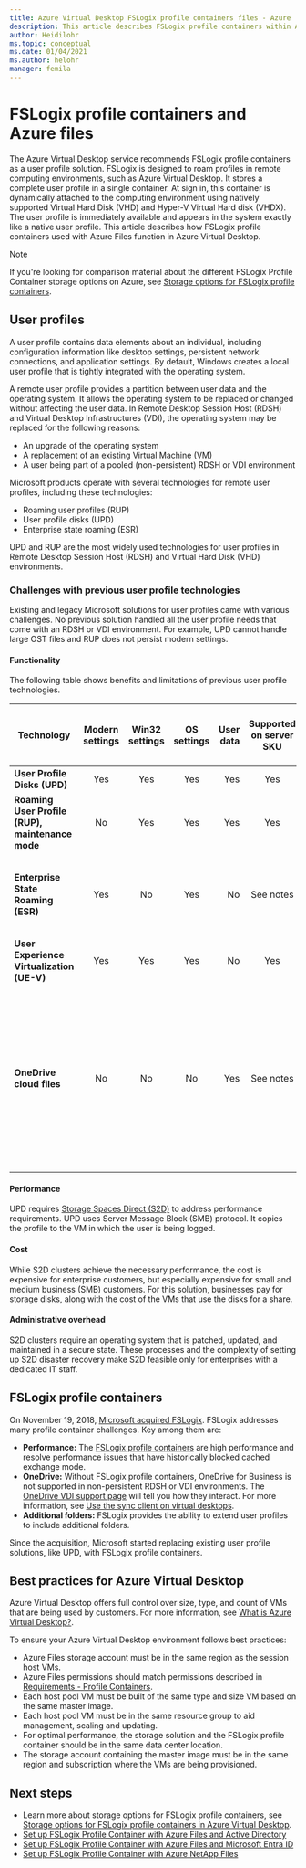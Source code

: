 ```yaml
---
title: Azure Virtual Desktop FSLogix profile containers files - Azure
description: This article describes FSLogix profile containers within Azure Virtual Desktop and Azure Files.
author: Heidilohr
ms.topic: conceptual
ms.date: 01/04/2021
ms.author: helohr
manager: femila
---
```


# FSLogix profile containers and Azure files

The Azure Virtual Desktop service recommends FSLogix profile containers as a user profile solution. FSLogix is designed to roam profiles in remote computing environments, such as Azure Virtual Desktop. It stores a complete user profile in a single container. At sign in, this container is dynamically attached to the computing environment using natively supported Virtual Hard Disk (VHD) and Hyper-V Virtual Hard disk (VHDX). The user profile is immediately available and appears in the system exactly like a native user profile. This article describes how FSLogix profile containers used with Azure Files function in Azure Virtual Desktop.

> [!NOTE]
> If you're looking for comparison material about the different FSLogix Profile Container storage options on Azure, see [Storage options for FSLogix profile containers](store-fslogix-profile.md).

## User profiles

A user profile contains data elements about an individual, including configuration information like desktop settings, persistent network connections, and application settings. By default, Windows creates a local user profile that is tightly integrated with the operating system.

A remote user profile provides a partition between user data and the operating system. It allows the operating system to be replaced or changed without affecting the user data. In Remote Desktop Session Host (RDSH) and Virtual Desktop Infrastructures (VDI), the operating system may be replaced for the following reasons:

- An upgrade of the operating system
- A replacement of an existing Virtual Machine (VM)
- A user being part of a pooled (non-persistent) RDSH or VDI environment

Microsoft products operate with several technologies for remote user profiles, including these technologies:
- Roaming user profiles (RUP)
- User profile disks (UPD)
- Enterprise state roaming (ESR)

UPD and RUP are the most widely used technologies for user profiles in Remote Desktop Session Host (RDSH) and Virtual Hard Disk (VHD) environments.

### Challenges with previous user profile technologies

Existing and legacy Microsoft solutions for user profiles came with various challenges. No previous solution handled all the user profile needs that come with an RDSH or VDI environment. For example, UPD cannot handle large OST files and RUP does not persist modern settings.

#### Functionality

The following table shows benefits and limitations of previous user profile technologies.

| Technology | Modern settings | Win32 settings | OS settings | User data | Supported on server SKU | Back-end storage on Azure | Back-end storage on-premises | Version support | Subsequent sign in time |Notes|
| ---------- | :-------------: | :------------: | :---------: | --------: | :---------------------: | :-----------------------: | :--------------------------: | :-------------: | :---------------------: |-----|
| **User Profile Disks (UPD)** | Yes | Yes | Yes | Yes | Yes | No | Yes | Win 7+ | Yes | |
| **Roaming User Profile (RUP), maintenance mode** | No | Yes | Yes | Yes | Yes| No | Yes | Win 7+ | No | |
| **Enterprise State Roaming (ESR)** | Yes | No | Yes | No | See notes | Yes | No | Win 10 | No | Functions on server SKU but no supporting user interface |
| **User Experience Virtualization (UE-V)** | Yes | Yes | Yes | No | Yes | No | Yes | Win 7+ | No |  |
| **OneDrive cloud files** | No | No | No | Yes | See notes | See notes  | See Notes | Win 10 RS3 | No | Not tested on server SKU. Back-end storage on Azure depends on sync client. Back-end storage on-premises needs a sync client. |

#### Performance

UPD requires [Storage Spaces Direct (S2D)](/windows-server/remote/remote-desktop-services/rds-storage-spaces-direct-deployment/) to address performance requirements. UPD uses Server Message Block (SMB) protocol. It copies the profile to the VM in which the user is being logged.

#### Cost

While S2D clusters achieve the necessary performance, the cost is expensive for enterprise customers, but especially expensive for small and medium business (SMB) customers. For this solution, businesses pay for storage disks, along with the cost of the VMs that use the disks for a share.

#### Administrative overhead

S2D clusters require an operating system that is patched, updated, and maintained in a secure state. These processes and the complexity of setting up S2D disaster recovery make S2D feasible only for enterprises with a dedicated IT staff.

## FSLogix profile containers

On November 19, 2018, [Microsoft acquired FSLogix](https://blogs.microsoft.com/blog/2018/11/19/microsoft-acquires-fslogix-to-enhance-the-office-365-virtualization-experience/). FSLogix addresses many profile container challenges. Key among them are:

- **Performance:** The [FSLogix profile containers](/fslogix/configure-profile-container-tutorial/) are high performance and resolve performance issues that have historically blocked cached exchange mode.
- **OneDrive:** Without FSLogix profile containers, OneDrive for Business is not supported in non-persistent RDSH or VDI environments. The [OneDrive VDI support page](/onedrive/sync-vdi-support) will tell you how they interact. For more information, see [Use the sync client on virtual desktops](/deployoffice/rds-onedrive-business-vdi/).
- **Additional folders:** FSLogix provides the ability to extend user profiles to include additional folders.

Since the acquisition, Microsoft started replacing existing user profile solutions, like UPD, with FSLogix profile containers.

## Best practices for Azure Virtual Desktop

Azure Virtual Desktop offers full control over size, type, and count of VMs that are being used by customers. For more information, see [What is Azure Virtual Desktop?](overview.md).

To ensure your Azure Virtual Desktop environment follows best practices:

- Azure Files storage account must be in the same region as the session host VMs.
- Azure Files permissions should match permissions described in [Requirements - Profile Containers](/fslogix/fslogix-storage-config-ht).
- Each host pool VM must be built of the same type and size VM based on the same master image.
- Each host pool VM must be in the same resource group to aid management, scaling and updating.
- For optimal performance, the storage solution and the FSLogix profile container should be in the same data center location.
- The storage account containing the master image must be in the same region and subscription where the VMs are being provisioned.

## Next steps

- Learn more about storage options for FSLogix profile containers, see [Storage options for FSLogix profile containers in Azure Virtual Desktop](store-fslogix-profile.md).
- [Set up FSLogix Profile Container with Azure Files and Active Directory](fslogix-profile-container-configure-azure-files-active-directory.md)
- [Set up FSLogix Profile Container with Azure Files and Microsoft Entra ID](create-profile-container-azure-ad.md)
- [Set up FSLogix Profile Container with Azure NetApp Files](create-fslogix-profile-container.md)
